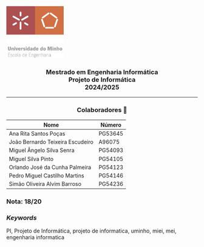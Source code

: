 <img src='EEUM_logo.png' width="30%"/>

<h3 align="center">Mestrado em Engenharia Informática <br> Projeto de Informática <br> 2024/2025 </h3>

---
<h3 align="center"> Colaboradores &#129309 </h2>

<div align="center">

| Nome                             | Número  |
|----------------------------------|---------|
| Ana Rita Santos Poças            | PG53645 |
| João Bernardo Teixeira Escudeiro | A96075  |
| Miguel Ângelo Silva Senra        | PG54093 |
| Miguel Silva Pinto               | PG54105 |
| Orlando José da Cunha Palmeira   | PG54123 |
| Pedro Miguel Castilho Martins    | PG54146 |
| Simão Oliveira Alvim Barroso     | PG54236 |

</div>

### Nota: 18/20

<h3><i>Keywords</i></h3>
PI, Projeto de Informática, projeto de informatica, uminho, miei, mei, engenharia informatica
